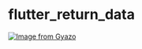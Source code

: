 # flutter_return_data
[![Image from Gyazo](https://i.gyazo.com/3434927663ab01b5c2dfc4a04b5bfb25.gif)](https://gyazo.com/3434927663ab01b5c2dfc4a04b5bfb25)
